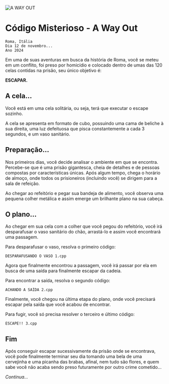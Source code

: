
![A WAY OUT](https://i.imgur.com/SmkVqQW.png)

# Código Misterioso - A Way Out
    Roma, Itália
    Dia 12 de novembro...
    Ano 2024
Em uma de suas aventuras em busca da história de Roma, você se meteu em um conflito, foi preso por homicídio e colocado dentro de umas das 120 celas contidas na prisão, seu único objetivo é:

**ESCAPAR.**
## A cela...
Você está em uma cela solitária, ou seja, terá que executar o escape sozinho.

A cela se apresenta em formato de cubo, possuindo uma cama de beliche à sua direita, uma luz defeituosa que pisca constantemente a cada 3 segundos, e um vaso sanitário.
## Preparação...
Nos primeiros dias, você decide analisar o ambiente em que se encontra. Percebe-se que é uma prisão gigantesca, cheia de detalhes e de pessoas compostas por características únicas. Após algum tempo, chega o horário de almoço, onde todos os prisioneiros (incluindo você) se dirigem para a sala de refeição.  

Ao chegar ao refeitório e pegar sua bandeja de alimento, você observa uma pequena colher metálica e assim emerge um brilhante plano na sua cabeça.
## O plano...
Ao chegar em sua cela com a colher que você pegou do refeitório, você irá desparafusar o vaso sanitário do chão, arrastá-lo e assim você encontrará uma passagem.

Para desparafusar o vaso, resolva o primeiro código:

    DESPARAFUSANDO O VASO 1.cpp

Agora que finalmente encontrou a passagem, você irá passar por ela em busca de uma saída para finalmente escapar da cadeia.

Para encontrar a saída, resolva o segundo código:

    ACHANDO A SAÍDA 2.cpp

Finalmente, você chegou na última etapa do plano, onde você precisará escapar pela saída que você acabou de encontrar.

Para fugir, você só precisa resolver o terceiro e último código:

    ESCAPE!! 3.cpp

## Fim
Após conseguir escapar sucessivamente da prisão onde se encontrava, você pode finalmente terminar seu dia tomando uma bela de uma cervejinha e uma picanha das brabas, afinal, nem tudo são flores, e quem sabe você não acaba sendo preso futuramente por outro crime cometido...

*Continua...*
